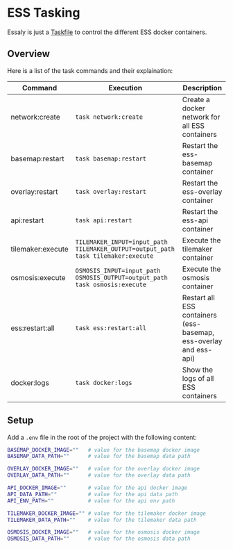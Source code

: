 # ESS Tasking

Essaly is just a [Taskfile](https://taskfile.dev/) to control the different ESS docker containers.

## Overview

Here is a list of the task commands and their explaination:

| Command           | Execution                                                                        | Description                                                     |
| ----------------- | -------------------------------------------------------------------------------- | --------------------------------------------------------------- |
| network:create    | `task network:create`                                                            | Create a docker network for all ESS containers                  |
| basemap:restart   | `task basemap:restart`                                                           | Restart the ess-basemap container                               |
| overlay:restart   | `task overlay:restart`                                                           | Restart the ess-overlay container                               |
| api:restart       | `task api:restart`                                                               | Restart the ess-api container                                   |
| tilemaker:execute | `TILEMAKER_INPUT=input_path TILEMAKER_OUTPUT=output_path task tilemaker:execute` | Execute the tilemaker container                                 |
| osmosis:execute   | `OSMOSIS_INPUT=input_path OSMOSIS_OUTPUT=output_path task osmosis:execute`       | Execute the osmosis container                                   |
| ess:restart:all     | `task ess:restart:all`                                                             | Restart all ESS containers (ess-basemap, ess-overlay and ess-api) |
| docker:logs       | `task docker:logs`                                                               | Show the logs of all ESS containers                             |

## Setup

Add a `.env` file in the root of the project with the following content:

```bash
BASEMAP_DOCKER_IMAGE=""   # value for the basemap docker image
BASEMAP_DATA_PATH=""      # value for the basemap data path

OVERLAY_DOCKER_IMAGE=""   # value for the overlay docker image
OVERLAY_DATA_PATH=""      # value for the overlay data path

API_DOCKER_IMAGE=""       # value for the api docker image
API_DATA_PATH=""          # value for the api data path
API_ENV_PATH=""           # value for the api env path

TILEMAKER_DOCKER_IMAGE="" # value for the tilemaker docker image
TILEMAKER_DATA_PATH=""    # value for the tilemaker data path

OSMOSIS_DOCKER_IMAGE=""   # value for the osmosis docker image
OSMOSIS_DATA_PATH=""      # value for the osmosis data path
```
